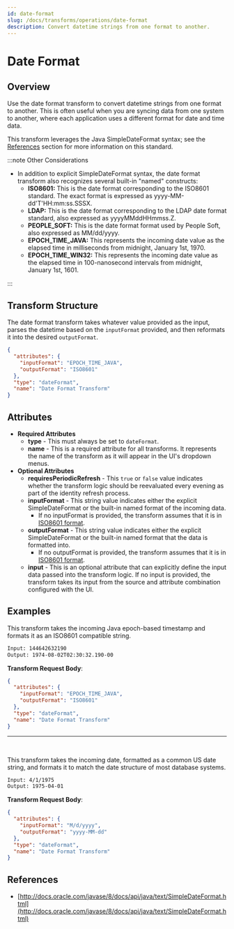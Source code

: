 ```yaml
---
id: date-format
slug: /docs/transforms/operations/date-format
description: Convert datetime strings from one format to another.
---
```

# Date Format

## Overview

Use the date format transform to convert datetime strings from one format to another. This is often useful when you are syncing data from one system to another, where each application uses a different format for date and time data.

This transform leverages the Java SimpleDateFormat syntax; see the [References](#references) section for more information on this standard.

:::note Other Considerations

- In addition to explicit SimpleDateFormat syntax, the date format transform also recognizes several built-in "named" constructs:
  - **ISO8601:** This is the date format corresponding to the ISO8601 standard. The exact format is expressed as yyyy-MM-dd'T'HH:mm:ss.SSSX.
  - **LDAP:** This is the date format corresponding to the LDAP date format standard, also expressed as yyyyMMddHHmmss.Z.
  - **PEOPLE_SOFT:** This is the date format format used by People Soft, also expressed as MM/dd/yyyy.
  - **EPOCH_TIME_JAVA:** This represents the incoming date value as the elapsed time in milliseconds from midnight, January 1st, 1970.
  - **EPOCH_TIME_WIN32:** This represents the incoming date value as the elapsed time in 100-nanosecond intervals from midnight, January 1st, 1601.

:::

## Transform Structure

The date format transform takes whatever value provided as the input, parses the datetime based on the `inputFormat` provided, and then reformats it into the desired `outputFormat`.

```json
{
  "attributes": {
    "inputFormat": "EPOCH_TIME_JAVA",
    "outputFormat": "ISO8601"
  },
  "type": "dateFormat",
  "name": "Date Format Transform"
}
```

## Attributes

- **Required Attributes**
  - **type** - This must always be set to `dateFormat`.
  - **name** - This is a required attribute for all transforms. It represents the name of the transform as it will appear in the UI's dropdown menus.
- **Optional Attributes**
  - **requiresPeriodicRefresh** - This `true` or `false` value indicates whether the transform logic should be reevaluated every evening as part of the identity refresh process.
  - **inputFormat** - This string value indicates either the explicit SimpleDateFormat or the built-in named format of the incoming data.
    - If no inputFormat is provided, the transform assumes that it is in [ISO8601 format](https://en.wikipedia.org/wiki/ISO_8601).
  - **outputFormat** - This string value indicates either the explicit SimpleDateFormat or the built-in named format that the data is formatted into.
    - If no outputFormat is provided, the transform assumes that it is in [ISO8601 format](https://en.wikipedia.org/wiki/ISO_8601).
  - **input** - This is an optional attribute that can explicitly define the input data passed into the transform logic. If no input is provided, the transform takes its input from the source and attribute combination configured with the UI.

## Examples

This transform takes the incoming Java epoch-based timestamp and formats it as an ISO8601 compatible string.

```bash
Input: 144642632190
Output: 1974-08-02T02:30:32.190-00
```

**Transform Request Body**:

```json
{
  "attributes": {
    "inputFormat": "EPOCH_TIME_JAVA",
    "outputFormat": "ISO8601"
  },
  "type": "dateFormat",
  "name": "Date Format Transform"
}
```

---

<p>&nbsp;</p>

This transform takes the incoming date, formatted as a common US date string, and formats it to match the date structure of most database systems.

```bash
Input: 4/1/1975
Output: 1975-04-01 
```

**Transform Request Body**:

```json
{
  "attributes": {
    "inputFormat": "M/d/yyyy",
    "outputFormat": "yyyy-MM-dd"
  },
  "type": "dateFormat",
  "name": "Date Format Transform"
}
```

## References

- [http://docs.oracle.com/javase/8/docs/api/java/text/SimpleDateFormat.html](http://docs.oracle.com/javase/8/docs/api/java/text/SimpleDateFormat.html)
